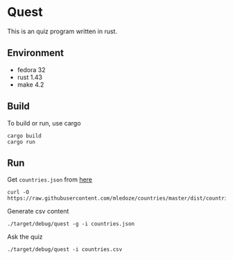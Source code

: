 # Quest

This is an quiz program written in rust.

## Environment

* fedora 32
* rust 1.43
* make 4.2

## Build

To build or run, use cargo

    cargo build
    cargo run

## Run

Get `countries.json` from [here](https://github.com/mledoze/countries)

    curl -O https://raw.githubusercontent.com/mledoze/countries/master/dist/countries.json

Generate csv content

    ./target/debug/quest -g -i countries.json

Ask the quiz

    ./target/debug/quest -i countries.csv
